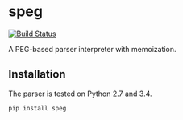 # speg

[![Build Status](https://travis-ci.org/avakar/speg.svg?branch=master)](https://travis-ci.org/avakar/speg)

A PEG-based parser interpreter with memoization.

## Installation

The parser is tested on Python 2.7 and 3.4.

    pip install speg
